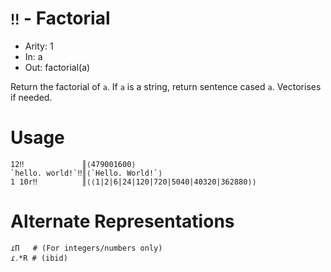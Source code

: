 # `‼` - Factorial

- Arity: 1
- In: a
- Out: factorial(a)

Return the factorial of `a`. If `a` is a string, return sentence cased `a`. Vectorises if needed.

# Usage
```
12‼             ║⟨479001600⟩
`hello. world!`‼║⟨`Hello. World!`⟩
1 10r‼          ║⟨⟨1|2|6|24|120|720|5040|40320|362880⟩⟩
```


# Alternate Representations

```
ɾΠ   # (For integers/numbers only)
ɾ․*R # (ibid)
```
